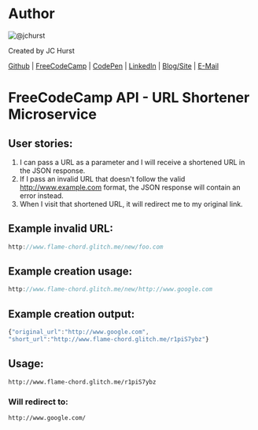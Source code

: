 # Author
![@jchurst](https://avatars0.githubusercontent.com/jchurst?&s=128)

Created by JC Hurst

[Github](https://github.com/jchurst) | [FreeCodeCamp](http://www.freecodecamp.com/jchurst) | [CodePen](http://codepen.io/jchurst/) | [LinkedIn](https://www.linkedin.com/in/jchurst) | [Blog/Site](http://hurstcreative.com/) | [E-Mail](mailto:jchurstmail@gmail.com)

# FreeCodeCamp API - URL Shortener Microservice
## User stories:
1. I can pass a URL as a parameter and I will receive a shortened URL in the JSON response.
2. If I pass an invalid URL that doesn't follow the valid http://www.example.com format, the JSON response will contain an error instead.
3. When I visit that shortened URL, it will redirect me to my original link.

## Example invalid URL:

```js
http://www.flame-chord.glitch.me/new/foo.com
```

## Example creation usage:

```js
http://www.flame-chord.glitch.me/new/http://www.google.com
```

## Example creation output:

```js
{"original_url":"http://www.google.com",
"short_url":"http://www.flame-chord.glitch.me/r1piS7ybz"}
```

## Usage:

```
http://www.flame-chord.glitch.me/r1piS7ybz
```

### Will redirect to:

```
http://www.google.com/
```
